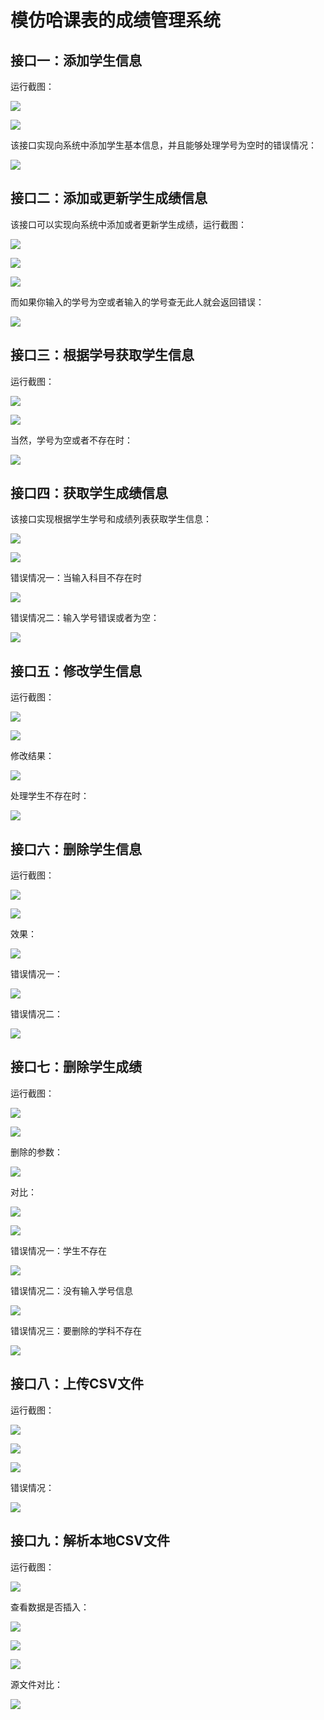 # 模仿哈课表的成绩管理系统

## 接口一：添加学生信息

运行截图：

![](运行截图\添加学生信息\Apifox测试.png)



![](运行截图\添加学生信息\test单元测试.png)

该接口实现向系统中添加学生基本信息，并且能够处理学号为空时的错误情况：

![](运行截图\添加学生信息\错误情况处理.png)

## 接口二：添加或更新学生成绩信息

该接口可以实现向系统中添加或者更新学生成绩，运行截图：

![](运行截图\更新或者添加学生成绩信息\ApiFox测试.png)

![](运行截图\更新或者添加学生成绩信息\再次查询看效果.png)





![](运行截图\更新或者添加学生成绩信息\test测试.png)

而如果你输入的学号为空或者输入的学号查无此人就会返回错误：

![](运行截图\更新或者添加学生成绩信息\错误情况.png)



## 接口三：根据学号获取学生信息

运行截图：

![](运行截图\根据学号查询学生信息\ApiFox测试.png)

![](运行截图\根据学号查询学生信息\test单元测试.png)

当然，学号为空或者不存在时：

![](运行截图\根据学号查询学生信息\错误情况.png)

## 接口四：获取学生成绩信息

该接口实现根据学生学号和成绩列表获取学生信息：

![](运行截图\查询学生具体学科成绩\ApiFox测试.png)

![](运行截图\查询学生具体学科成绩\test测试.png)

错误情况一：当输入科目不存在时

![](运行截图\查询学生具体学科成绩\错误一.png)

错误情况二：输入学号错误或者为空：

![](运行截图\查询学生具体学科成绩\错误二.png)

## 接口五：修改学生信息

运行截图：

![](运行截图\修改学生信息\ApiFox测试.png)

![](运行截图\修改学生信息\test测试.png)

修改结果：

![](运行截图\修改学生信息\结果图.png)

处理学生不存在时：

![](运行截图\修改学生信息\错误情况.png)

## 接口六：删除学生信息

运行截图：

![](运行截图\删除学生信息\ApiFox测试.png)

![](运行截图\删除学生信息\test测试.png)

效果：

![](运行截图\删除学生信息\查询结果.png)

错误情况一：

![](运行截图\删除学生信息\错误情况一.png)

错误情况二：

![](运行截图\删除学生信息\错误情况二.png)



## 接口七：删除学生成绩

运行截图：

![](运行截图\删除学生成绩\ApiFox测试.png)

![](运行截图\删除学生成绩\test测试.png)

删除的参数：

![](运行截图\删除学生成绩\删除的参数.png)

对比：

![](运行截图\删除学生成绩\原始数据.png)

![](运行截图\删除学生成绩\效果.png)

错误情况一：学生不存在

![](运行截图\删除学生成绩\错误情况一.png)

错误情况二：没有输入学号信息

![](运行截图\删除学生成绩\错误情况二.png)

错误情况三：要删除的学科不存在

![](运行截图\删除学生成绩\错误情况三.png)



## 接口八：上传CSV文件

运行截图：

![](运行截图\上传CSV文件以及解析\ApiFox测试.png)

![](运行截图\上传CSV文件以及解析\test测试.png)

![](运行截图\上传CSV文件以及解析\效果.png)

错误情况：

![](运行截图\上传CSV文件以及解析\错误情况一.png)







## 接口九：解析本地CSV文件

运行截图：

![](运行截图\上传CSV文件以及解析\ApiFox测试解析CSV文件.png)

查看数据是否插入：

![](运行截图\上传CSV文件以及解析\查看数据一.png)

![](运行截图\上传CSV文件以及解析\查看数据二.png)

![](运行截图\上传CSV文件以及解析\查看数据三.png)

源文件对比：

![](运行截图\上传CSV文件以及解析\csv文件参考.png)
# 
